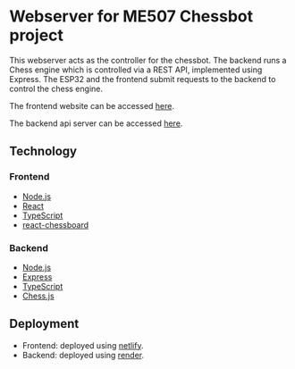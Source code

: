 # Webserver for ME507 Chessbot project

This webserver acts as the controller for the chessbot. The backend runs a Chess engine which is controlled via a REST API, implemented using Express. The ESP32 and the frontend submit requests to the backend to control the chess engine.

The frontend website can be accessed [here](https://me507-chessbot.netlify.app).

The backend api server can be accessed [here](https://chessbotapi.onrender.com).

## Technology

### Frontend

- [Node.js](https://nodejs.org/en/)
- [React](https://reactjs.org)
- [TypeScript](https://www.typescriptlang.org)
- [react-chessboard](https://github.com/Clariity/react-chessboard)

### Backend

- [Node.js](https://nodejs.org/en/)
- [Express](https://expressjs.com)
- [TypeScript](https://www.typescriptlang.org)
- [Chess.js](https://github.com/jhlywa/chess.js/blob/master/README.md)

## Deployment

- Frontend: deployed using [netlify](https://www.netlify.com).
- Backend: deployed using [render](https://render.com).
